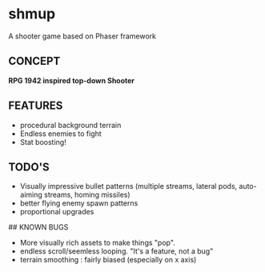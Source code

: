 # shmup
A shooter game based on Phaser framework

## CONCEPT

__RPG 1942 inspired top-down Shooter__

## FEATURES

* procedural background terrain
* Endless enemies to fight
* Stat boosting!

## TODO'S

* Visually impressive bullet patterns (multiple streams, lateral pods, auto-aiming streams, homing missiles)
* better flying enemy spawn patterns
* proportional upgrades

## KNOWN BUGS

* More visually rich assets to make things "pop".
* endless scroll/seemless looping. "It's a feature, not a bug"
* terrain smoothing : fairly biased (especially on x axis)

